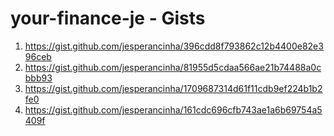 # your-finance-je - Gists

1. https://gist.github.com/jesperancinha/396cdd8f793862c12b4400e82e396ceb
2. https://gist.github.com/jesperancinha/81955d5cdaa566ae21b74488a0cbbb93
3. https://gist.github.com/jesperancinha/1709687314d61f11cdb9ef224b1b2fe0
4. https://gist.github.com/jesperancinha/161cdc696cfb743ae1a6b69754a5409f

